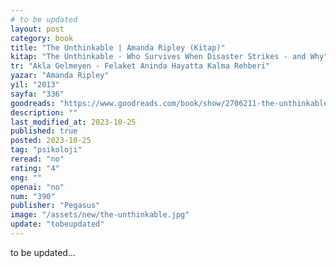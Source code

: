 ```yaml
---
# to be updated
layout: post
category: book
title: "The Unthinkable | Amanda Ripley (Kitap)"
kitap: "The Unthinkable - Who Survives When Disaster Strikes - and Why"
tr: "Akla Gelmeyen - Felaket Aninda Hayatta Kalma Rehberi"
yazar: "Amanda Ripley"
yil: "2013"
sayfa: "336"
goodreads: "https://www.goodreads.com/book/show/2706211-the-unthinkable"
description: ""
last_modified_at: 2023-10-25
published: true
posted: 2023-10-25
tag: "psikoloji"
reread: "no"
rating: "4"
eng: ""
openai: "no"
num: "390"
publisher: "Pegasus"
image: "/assets/new/the-unthinkable.jpg"
update: "tobeupdated"
---
```


to be updated...
